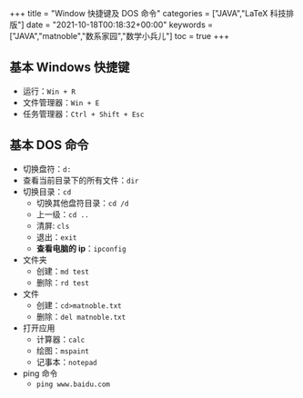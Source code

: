 +++
title = "Window 快捷键及 DOS 命令"
categories = ["JAVA","LaTeX 科技排版"]
date = "2021-10-18T00:18:32+00:00"
keywords = ["JAVA","matnoble","数系家园","数学小兵儿"]
toc = true
+++

## 基本 Windows 快捷键

- 运行：`Win + R`
- 文件管理器：`Win + E`
- 任务管理器：`Ctrl + Shift + Esc`

## 基本 DOS 命令

- 切换盘符：`d:`
- 查看当前目录下的所有文件：`dir`
- 切换目录：`cd`
  - 切换其他盘符目录：`cd /d`
  - 上一级：`cd ..`
  - 清屏: `cls`
  - 退出：`exit`
  - **查看电脑的 ip**：`ipconfig`
- 文件夹
  - 创建：`md test`
  - 删除：`rd test`
- 文件
  - 创建：`cd>matnoble.txt`
  - 删除：`del matnoble.txt`
- 打开应用
  - 计算器：`calc`
  - 绘图：`mspaint`
  - 记事本：`notepad`
- ping 命令
  - `ping www.baidu.com`